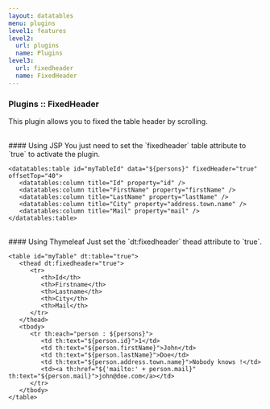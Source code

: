 ```yaml
---
layout: datatables
menu: plugins
level1: features
level2: 
  url: plugins
  name: Plugins
level3:
  url: fixedheader
  name: FixedHeader
---
```


### Plugins :: FixedHeader

This plugin allows you to fixed the table header by scrolling.

<br />
#### Using JSP
You just need to set the `fixedheader` table attribute to `true` to activate the plugin.

	<datatables:table id="myTableId" data="${persons}" fixedHeader="true" offsetTop="40">
	   <datatables:column title="Id" property="id" />
	   <datatables:column title="FirstName" property="firstName" />
	   <datatables:column title="LastName" property="lastName" />
	   <datatables:column title="City" property="address.town.name" />
	   <datatables:column title="Mail" property="mail" />
	</datatables:table>

<br />
#### Using Thymeleaf
Just set the `dt:fixedheader` thead attribute to `true`.

	<table id="myTable" dt:table="true">
	   <thead dt:fixedheader="true">
	      <tr>
	         <th>Id</th>
	         <th>Firstname</th>
	         <th>Lastname</th>
	         <th>City</th>
	         <th>Mail</th>
	      </tr>
	   </thead>
	   <tbody>
	      <tr th:each="person : ${persons}">
	         <td th:text="${person.id}">1</td>
	         <td th:text="${person.firstName}">John</td>
	         <td th:text="${person.lastName}">Doe</td>
	         <td th:text="${person.address.town.name}">Nobody knows !</td>
	         <td><a th:href="${'mailto:' + person.mail}" th:text="${person.mail}">john@doe.com</a></td>
	      </tr>
	   </tbody>
	</table>

